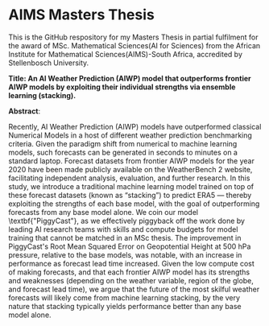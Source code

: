 # AIMS Masters Thesis

This is the GitHub respository for my Masters Thesis in partial fulfilment for the award of MSc. Mathematical Sciences(AI for Sciences) from the African Institute for Mathematical Sciences(AIMS)-South Africa, accredited by Stellenbosch University.

**Title: An AI Weather Prediction (AIWP) model that outperforms frontier AIWP models by exploiting their individual strengths via ensemble learning (stacking).**

**Abstract**:

Recently, AI Weather Prediction (AIWP) models have outperformed classical Numerical Models in a host of different weather prediction benchmarking criteria. Given the paradigm shift from numerical to machine learning models, such forecasts can be generated in seconds to minutes on a standard laptop. Forecast datasets from frontier AIWP models for the year 2020 have been made publicly available on the WeatherBench 2 website, facilitating independent analysis, evaluation, and further research. In this study, we introduce a traditional machine learning model trained on top of these forecast datasets (known as “stacking”) to predict ERA5 — thereby exploiting the strengths of each base model, with the goal of outperforming forecasts from any base model alone. We coin our model \textbf{"PiggyCast"}, as we effectively piggyback off the work done by leading AI research teams with skills and compute budgets for model training that cannot be matched in an MSc thesis.  The improvement in PiggyCast's Root Mean Squared Error on Geopotential Height at 500 hPa pressure, relative to the base models, was notable, with an increase in performance as forecast lead time increased. Given the low compute cost of making forecasts, and that each frontier AIWP model has its strengths and weaknesses (depending on the weather variable, region of the globe, and forecast lead time), we argue that the future of the most skilful weather forecasts will likely come from machine learning stacking, by the very nature that stacking typically yields performance better than any base model alone.


